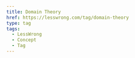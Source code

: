 ```yaml
---
title: Domain Theory
href: https://lesswrong.com/tag/domain-theory
type: tag
tags:
  - LessWrong
  - Concept
  - Tag
---
```



